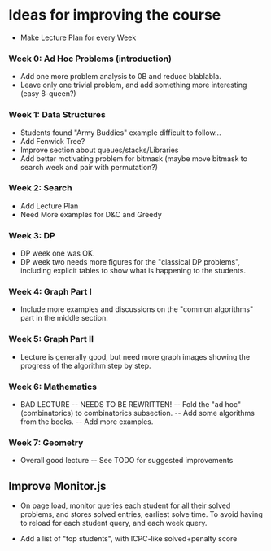 # Ideas for improving the course
- Make Lecture Plan for every Week

### Week 0: Ad Hoc Problems (introduction)
- Add one more problem analysis to 0B and reduce blablabla.
- Leave only one trivial problem, and add something more interesting (easy 8-queen?)

### Week 1: Data Structures
- Students found "Army Buddies" example difficult to follow...
- Add Fenwick Tree?
- Improve section about queues/stacks/Libraries
- Add better motivating problem for bitmask (maybe move bitmask to search week
  and pair with permutation?)

### Week 2: Search
- Add Lecture Plan
- Need More examples for D&C and Greedy

### Week 3: DP
- DP week one was OK.
- DP week two needs more figures for the "classical DP problems",
  including explicit tables to show what is happening to the students.

### Week 4: Graph Part I
- Include more examples and discussions on the
  "common algorithms" part in the middle section.

### Week 5: Graph Part II
- Lecture is generally good, but need more graph
  images showing the progress of the algorithm step by step.

### Week 6: Mathematics
- BAD LECTURE -- NEEDS TO BE REWRITTEN!
  -- Fold the "ad hoc" (combinatorics) to combinatorics subsection.
  -- Add some algorithms from the books.
  -- Add more examples.

### Week 7: Geometry
- Overall good lecture -- See TODO for suggested improvements

## Improve Monitor.js
- On page load, monitor queries each student for all their solved problems,
  and stores solved entries, earliest solve time. To avoid having to reload for each student query, and each
  week query.

- Add a list of "top students", with ICPC-like solved+penalty score
